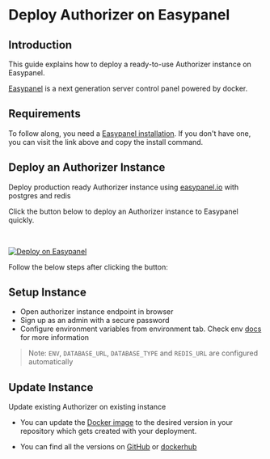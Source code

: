 # Deploy Authorizer on Easypanel

## Introduction

This guide explains how to deploy a ready-to-use Authorizer instance on Easypanel.

[Easypanel](https://easypanel.io/) is a next generation server control panel powered by docker.

## Requirements

To follow along, you need a [Easypanel installation](https://easypanel.io/). If you don't have one, you can visit the link above and copy the install command.

## Deploy an Authorizer Instance

Deploy production ready Authorizer instance using [easypanel.io](https://easypanel.io/docs/templates/authorizer) with postgres and redis

Click the button below to deploy an Authorizer instance to Easypanel quickly.

<br />

<a target="_blank" href="https://easypanel.io/docs/templates/authorizer"><img src="https://easypanel.io/img/deploy-on-easypanel-40.svg" alt="Deploy on Easypanel"/></a>

Follow the below steps after clicking the button:

## Setup Instance

- Open authorizer instance endpoint in browser
- Sign up as an admin with a secure password
- Configure environment variables from environment tab. Check env [docs](/core/env) for more information

> Note: `ENV`, `DATABASE_URL`, `DATABASE_TYPE` and `REDIS_URL` are configured automatically

## Update Instance

Update existing Authorizer on existing instance

- You can update the [Docker image](https://github.com/authorizerdev/authorizer/blob/main/Dockerfile) to the desired version in your repository which gets created with your deployment.

- You can find all the versions on [GitHub](https://github.com/authorizerdev/authorizer/releases) or [dockerhub](https://hub.docker.com/r/lakhansamani/authorizer)
